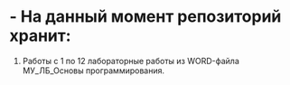 # - На данный момент репозиторий хранит: 
1. Работы с 1 по 12 лабораторные работы из WORD-файла МУ_ЛБ_Основы программирования.

